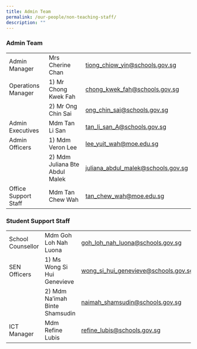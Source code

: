 ```yaml
---
title: Admin Team
permalink: /our-people/non-teaching-staff/
description: ""
---
```




<h3>Admin Team</h3>



|  |  |  |
| -------- | -------- | -------- |
| Admin Manager | Mrs Cherine Chan     | tiong_chiow_yin@schools.gov.sg   |
|Operations Manager| 1) Mr Chong Kwek Fah|chong_kwek_fah@schools.gov.sg|
| | 2) Mr Ong Chin Sai|ong_chin_sai@schools.gov.sg|
|Admin Executives|Mdm Tan Li San|tan_li_san_A@schools.gov.sg|
|Admin Officers|1) Mdm Veron Lee|lee_yuit_wah@moe.edu.sg|
| |2) Mdm Juliana Bte Abdul Malek|juliana_abdul_malek@schools.gov.sg|
|Office Support Staff|Mdm Tan Chew Wah|tan_chew_wah@moe.edu.sg|

<h3>Student Support Staff</h3>

||||
| -------- | -------- | -------- |
|School Counsellor|Mdm Goh Loh Nah Luona|goh_loh_nah_luona@schools.gov.sg|
|SEN Officers|1) Ms Wong Si Hui Genevieve|wong_si_hui_genevieve@schools.gov.sg|
||2) Mdm Na’imah Binte Shamsudin|naimah_shamsudin@schools.gov.sg|
|ICT Manager|Mdm Refine Lubis|refine_lubis@schools.gov.sg|